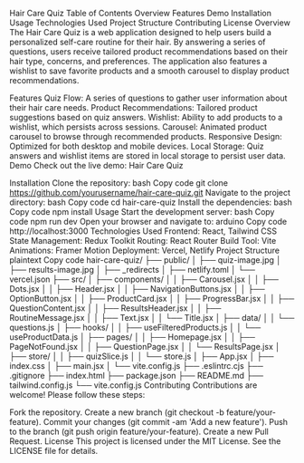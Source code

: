 Hair Care Quiz
Table of Contents
Overview
Features
Demo
Installation
Usage
Technologies Used
Project Structure
Contributing
License
Overview
The Hair Care Quiz is a web application designed to help users build a personalized self-care routine for their hair. By answering a series of questions, users receive tailored product recommendations based on their hair type, concerns, and preferences. The application also features a wishlist to save favorite products and a smooth carousel to display product recommendations.

Features
Quiz Flow: A series of questions to gather user information about their hair care needs.
Product Recommendations: Tailored product suggestions based on quiz answers.
Wishlist: Ability to add products to a wishlist, which persists across sessions.
Carousel: Animated product carousel to browse through recommended products.
Responsive Design: Optimized for both desktop and mobile devices.
Local Storage: Quiz answers and wishlist items are stored in local storage to persist user data.
Demo
Check out the live demo: Hair Care Quiz

Installation
Clone the repository:
bash
Copy code
git clone https://github.com/yourusername/hair-care-quiz.git
Navigate to the project directory:
bash
Copy code
cd hair-care-quiz
Install the dependencies:
bash
Copy code
npm install
Usage
Start the development server:
bash
Copy code
npm run dev
Open your browser and navigate to:
arduino
Copy code
http://localhost:3000
Technologies Used
Frontend: React, Tailwind CSS
State Management: Redux Toolkit
Routing: React Router
Build Tool: Vite
Animations: Framer Motion
Deployment: Vercel, Netlify
Project Structure
plaintext
Copy code
hair-care-quiz/
├── public/
│   ├── quiz-image.jpg
│   ├── results-image.jpg
│   ├── _redirects
│   ├── netlify.toml
│   └── vercel.json
├── src/
│   ├── components/
│   │   ├── Carousel.jsx
│   │   ├── Dots.jsx
│   │   ├── Header.jsx
│   │   ├── NavigationButtons.jsx
│   │   ├── OptionButton.jsx
│   │   ├── ProductCard.jsx
│   │   ├── ProgressBar.jsx
│   │   ├── QuestionContent.jsx
│   │   ├── ResultsHeader.jsx
│   │   ├── RoutineMessage.jsx
│   │   ├── Text.jsx
│   │   └── Title.jsx
│   ├── data/
│   │   └── questions.js
│   ├── hooks/
│   │   ├── useFilteredProducts.js
│   │   └── useProductData.js
│   ├── pages/
│   │   ├── Homepage.jsx
│   │   ├── PageNotFound.jsx
│   │   ├── QuestionPage.jsx
│   │   └── ResultsPage.jsx
│   ├── store/
│   │   ├── quizSlice.js
│   │   └── store.js
│   ├── App.jsx
│   ├── index.css
│   ├── main.jsx
│   └── vite.config.js
├── .eslintrc.cjs
├── .gitignore
├── index.html
├── package.json
├── README.md
├── tailwind.config.js
└── vite.config.js
Contributing
Contributions are welcome! Please follow these steps:

Fork the repository.
Create a new branch (git checkout -b feature/your-feature).
Commit your changes (git commit -am 'Add a new feature').
Push to the branch (git push origin feature/your-feature).
Create a new Pull Request.
License
This project is licensed under the MIT License. See the LICENSE file for details.

